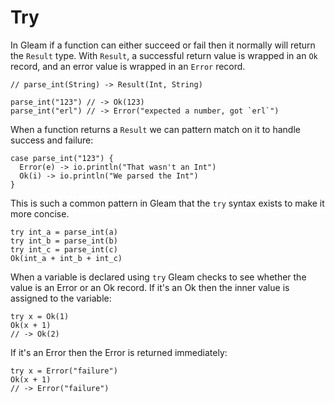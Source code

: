 # Try

In Gleam if a function can either succeed or fail then it normally will
return the `Result` type. With `Result`, a successful return value is wrapped
in an `Ok` record, and an error value is wrapped in an `Error` record.

```gleam
// parse_int(String) -> Result(Int, String)

parse_int("123") // -> Ok(123)
parse_int("erl") // -> Error("expected a number, got `erl`")
```

When a function returns a `Result` we can pattern match on it to handle success
and failure:

```gleam
case parse_int("123") {
  Error(e) -> io.println("That wasn't an Int")
  Ok(i) -> io.println("We parsed the Int")
}
```

This is such a common pattern in Gleam that the `try` syntax exists to make it
more concise.

```gleam
try int_a = parse_int(a)
try int_b = parse_int(b)
try int_c = parse_int(c)
Ok(int_a + int_b + int_c)
```

When a variable is declared using `try` Gleam checks to see whether the value
is an Error or an Ok record. If it's an Ok then the inner value is assigned to
the variable:

```gleam
try x = Ok(1)
Ok(x + 1)
// -> Ok(2)
```
If it's an Error then the Error is returned immediately:

```gleam
try x = Error("failure")
Ok(x + 1)
// -> Error("failure")
```
